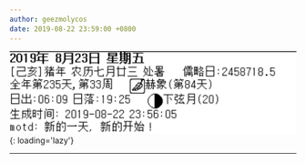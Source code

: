 ```yaml
---
author: geezmolycos
date: 2019-08-22 23:59:00 +0800
---
```


![](/images/qq-zone/2019-08-22-date.png){: loading='lazy'}

---
